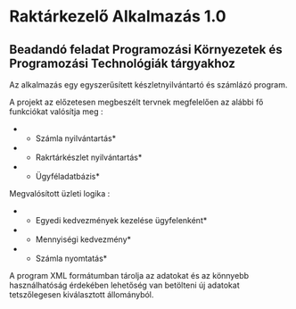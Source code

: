 # Raktárkezelő Alkalmazás 1.0
## Beadandó feladat Programozási Környezetek és Programozási Technológiák tárgyakhoz

Az alkalmazás egy egyszerűsített készletnyilvántartó és számlázó program. 

A projekt az előzetesen megbeszélt tervnek megfelelően az alábbi fő funkciókat valósítja meg :
* - Számla nyilvántartás*
* - Rakrtárkészlet nyilvántartás*
* - Ügyféladatbázis*

Megvalósított üzleti logika :
* - Egyedi kedvezmények kezelése ügyfelenként*
* - Mennyiségi kedvezmény*
* - Számla nyomtatás*

A program XML formátumban tárolja az adatokat és az könnyebb használhatóság érdekében lehetőség van betölteni új adatokat tetszőlegesen kiválasztott állományból.